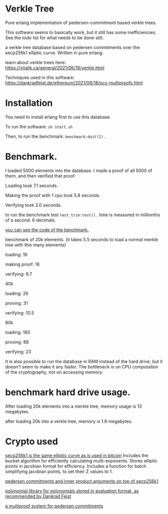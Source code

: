 Verkle Tree
===========

Pure erlang implementation of pedersen-commitment based verkle trees.

This software seems to basically work, but it still has some inefficiencies.
See the todo list for what needs to be done still.

a verkle tree database based on pedersen commitments over the secp256k1 elliptic curve.
Written in pure erlang.

learn about verkle trees here:
https://vitalik.ca/general/2021/06/18/verkle.html

Techniques used in this software:
https://dankradfeist.de/ethereum/2021/06/18/pcs-multiproofs.html

Installation
=============

You need to install erlang first to use this database.

To run the software: ```sh start.sh```

Then, to run the benchmark: `benchmark:doit(1).`

Benchmark.
===========

I loaded 5000 elements into the database. I made a proof of all 5000 of them, and then verified that proof.

Loading took 7.1 seconds.

Making the proof with 1 cpu took 5.8 seconds.

Verifying took 3.0 seconds.

to run the benchmark test `test_trie:test().`
time is measured in millionths of a second. 6 decimals.

[you can see the code of the benchmark.](src/benchmark.erl)

benchmark of 20k elements. (it takes 5.5 seconds to load a normal merkle tree with this many elements)

loading: 16

making proof: 16

verifying: 6.7

40k

loading: 26

proving: 31

verifying: 10.5

80k

loading: 180

proving: 88

verifying: 23

It is also possible to run the database in RAM instead of the hard drive, but it doesn't seem to make it any faster. The bottleneck is on CPU computation of the cryptography, not on accessing memory.


benchmark hard drive usage.
=================

After loading 20k elements into a merkle tree, memory usage is 13 megabytes.

after loading 20k into a verkle tree, memory is 1.8 megabytes.

Crypto used
==============

[secp256k1 is the same elliptic curve as is used in bitcoin](src/crypto/secp256k1.erl)
Includes the bucket algorithm for efficiently calculating multi-exponents.
Stores elliptic points in jacobian format for efficiency.
Includes a function for batch simplifying jacobian points, to set their Z values to 1.

[pedersen commitments and inner product arguments on top of secp256k1](src/crypto/ipa.erl)

[polynomial library for polynomials stored in evaluation format, as recommended by Dankrad Feist](src/crypto/poly.erl)

[a multiproof system for pedersen commitments](src/crypto/multiproof.erl)


